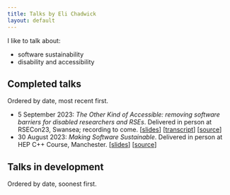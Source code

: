 ```yaml
---
title: Talks by Eli Chadwick
layout: default
---
```


I like to talk about:
* software sustainability
* disability and accessibility

## Completed talks

Ordered by date, most recent first.

* 5 September 2023: *The Other Kind of Accessible: removing software barriers for disabled researchers and RSEs*. Delivered in person at RSECon23, Swansea; recording to come. [[slides](./2023-09-05-rsecon23-the-other-kind-of-accessible/2023-09-05-rsecon23-the-other-kind-of-accessible.html)]  [[transcript](./2023-09-05-rsecon23-the-other-kind-of-accessible/transcript-2023-09-05-rsecon23-the-other-kind-of-accessible.txt)] [[source](https://github.com/elichad/talks/blob/main/2023-09-05-rsecon23-the-other-kind-of-accessible/2023-09-05-rsecon23-the-other-kind-of-accessible.qmd)]
* 30 August 2023: *Making Software Sustainable*. Delivered in person at HEP C++ Course, Manchester. [[slides](./2023-08-30-manchester-sustainable-software/2023-08-30-manchester-sustainable-software.html)] [[source](https://github.com/elichad/talks/blob/main/2023-08-30-manchester-sustainable-software/2023-08-30-manchester-sustainable-software.qmd)]

## Talks in development

Ordered by date, soonest first.
